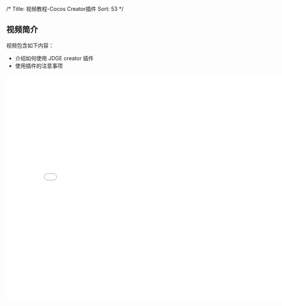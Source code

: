 /*
Title: 视频教程-Cocos Creator插件
Sort: 53
*/
## 视频简介

视频包含如下内容：

- 介绍如何使用 JDGE creator 插件
- 使用插件的注意事项

<div style="text-align: center">

<iframe style="width: 800px;height: 600px;" src="//player.bilibili.com/player.html?aid=26746281&cid=46027471&page=1" scrolling="no" border="0" frameborder="no" framespacing="0" allowfullscreen="true"> </iframe>

</div>